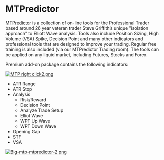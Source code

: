 
# MTPredictor

[MTPredictor](https://www.tradingview.com/market/mtp-mtpredictor/)  is a collection of on-line tools for the Professional Trader based around 26 year veteran trader Steve Griffith’s unique "isolation approach" to Elliott Wave analysis. Tools also include Position Sizing, High Volume (VSA) Spike, Decision Point and many other indicators and professional tools that are designed to improve your trading. Regular free training is also included (via our MTPredictor Trading room). The tools can be applied on any liquid market, including Futures, Stocks and Forex.

Premium add-on package contains the following indicators:

[![MTP right click2.png](https://wiki-pics.tradingview.com/tv/thumb/1/1b/MTP_right_click2.png/300px-MTP_right_click2.png)](https://www.tradingview.com/wiki/File:MTP_right_click2.png)

-   ATR Range
-   ATR Stop
-   Analysis
    -   Risk/Reward
    -   Decision Point
    -   Analyze Trade Setup
    -   Elliot Wave
    -   WPT Up Wave
    -   WPT Down Wave
-   Opening Gap
-   STF
-   VSA

[![Big-mtp-mtpredictor-2.png](https://wiki-pics.tradingview.com/tv/thumb/1/13/Big-mtp-mtpredictor-2.png/300px-Big-mtp-mtpredictor-2.png)](https://www.tradingview.com/wiki/File:Big-mtp-mtpredictor-2.png)